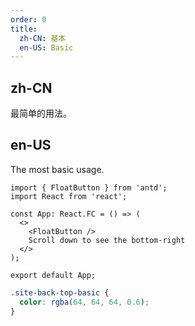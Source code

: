 ```yaml
---
order: 0
title:
  zh-CN: 基本
  en-US: Basic
---
```


## zh-CN

最简单的用法。

## en-US

The most basic usage.

```tsx
import { FloatButton } from 'antd';
import React from 'react';

const App: React.FC = () => (
  <>
    <FloatButton />
    Scroll down to see the bottom-right
  </>
);

export default App;
```

```css
.site-back-top-basic {
  color: rgba(64, 64, 64, 0.6);
}
```

<style>
[data-theme="dark"] .site-back-top-basic {
  color: rgba(255,255,255,.45);
}
</style>
